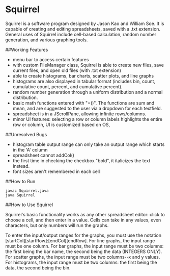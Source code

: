 # Squirrel

Squirrel is a software program designed by Jason Kao and William Soe. It is capable of creating and editing spreadsheets, saved with a .txt extension. General uses of Squirrel include cell-based calculation, random number generation, and various graphing tools.

##Working Features
- menu bar to access certain features
- with custom FileManager class, Squirrel is able to create new files, save current files, and open old files (with .txt extension)
- able to create histograms, bar charts, scatter plots, and line graphs
- histograms are also displayed in tabular format (includes bin, count, cumulative count, percent, and cumulative percent).
- random number generation through a uniform distribution and a normal distribution.
- basic math functions entered with "=<functionName>(<parameters>)". The functions are sum and mean, and are suggested to the user via a dropdown for each textfield.
- spreadsheet is in a JScrollPane, allowing infinite rows/columns.
- minor UI features: selecting a row or column labels highlights the entire row or column, UI is customized based on OS, 

##Unresolved Bugs
- histogram table output range can only take an output range which starts in the 'A' column
- spreadsheet cannot addCol()
- the first time in checking the checkbox "bold", it italicizes the text instead.
- font sizes aren't remembered in each cell

##How to Run
```
javac Squirrel.java
java Squirrel
```
##How to Use Squirrel

Squirrel's basic functionality works as any other spreadsheet editor: click to choose a cell, and then enter in a value. Cells can take in any values, even characters, but only numbers will run the graphs.

To enter the input/output ranges for the graphs, you must use the notation [startCol][startRow]:[endCol][endRow].
For line graphs, the input range must be one column.
For bar graphs, the input range must be two columns: the first being the bar name, the second being the data (INTEGERS ONLY).
For scatter graphs, the input range must be two columns--x and y values.
For histograms, the input range must be two columns: the first being the data, the second being the bin.
